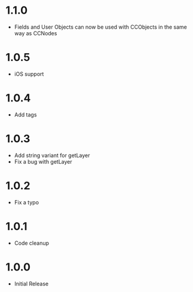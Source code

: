 # 1.1.0
- Fields and User Objects can now be used with CCObjects in the same way as CCNodes

# 1.0.5
- iOS support

# 1.0.4
- Add tags

# 1.0.3
- Add string variant for getLayer
- Fix a bug with getLayer

# 1.0.2
- Fix a typo

# 1.0.1
- Code cleanup

# 1.0.0
- Initial Release

